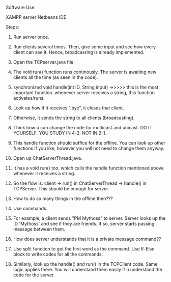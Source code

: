 Software Use:

XAMPP server
Netbeans IDE





Steps:

1. Run server once. 
2. Run clients several times. Then, give some input and see how every client can see it. Hence, broadcasring is already implemented.
3. Open the TCPserver.java file.
4. The void run() function runs continously. The server is awaiting new clients all the time (as seen in the code).
5. synchronized void handle(int ID, String input) ->>>>> this is the most important function. whenever server receives a string, this function activates/runs.
6. Look up how if it receives ".bye", it closes that client.
7. Otherwise, it sends the string to all clients (broadcasting).
8. Think how u can change the code for multicast and unicast. DO IT YOURSELF. YOU STUDY IN 4-2. NOT IN 2-1.
9. This handle function should suffice for the offline. You can look up other functions if you like, however you will not need to change them anyway.
10. Open up ChatServerThread.java.
11. It has a void run() too, which calls the handle function mentioned above whenever it receives a string. 
12. So the flow is: client -> run() in ChatServerThread -> handle() in TCPServer. This should be enough for server.

13. How to do so many things in the offline then???
14. Use commands. 
15. For example, a client sends "PM Mythoss" to server. Server looks up the ID 'Mythoss' and see if they are friends. If so, server starts passing message between them.
16. How does server understands that it is a private message command??
17. Use split function to get the first word as the command. Use If-Else block to write codes for all the commands.

18. Similarly, look up the handle() and run() in the TCPClient code. Same logic applies there. You will understand them easily if u understand the code for the server.


